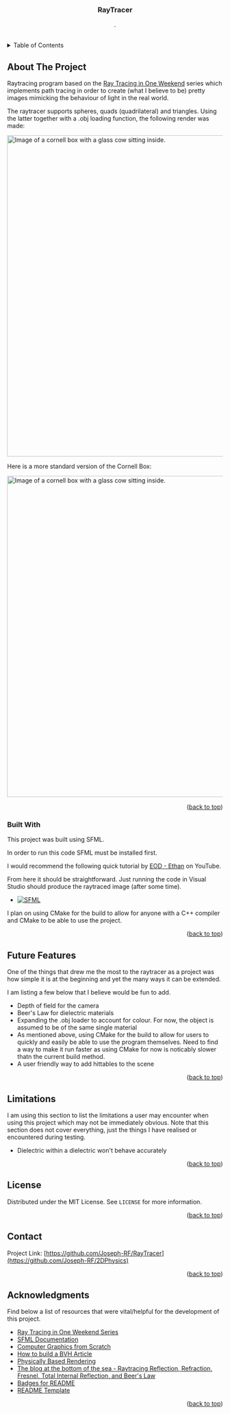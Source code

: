 <a id="readme-top"></a>

<br />
<div align="center">

  <h3 align="center">RayTracer</h3>

  <p align="center">
    . 
    <br />
    <br />
  </p>
</div>

<!-- TABLE OF CONTENTS -->
<details>
  <summary>Table of Contents</summary>
  <ol>
    <li>
      <a href="#about-the-project">About The Project</a>
      <ul>
        <li><a href="#built-with">Built With</a></li>
      </ul>
    </li>
    <li><a href="#usage">Usage</a></li>
    <li><a href="#license">License</a></li>
    <li><a href="#contact">Contact</a></li>
    <li><a href="#acknowledgments">Acknowledgments</a></li>
  </ol>
</details>



<!-- ABOUT THE PROJECT -->
## About The Project

Raytracing program based on the [Ray Tracing in One Weekend](https://raytracing.github.io/) series which implements path tracing in order to create (what I believe to be) pretty images mimicking the behaviour of light in the real world.

The raytracer supports spheres, quads (quadrilateral) and triangles. Using the latter together with a .obj loading function, the following render was made:

<img src="/READMEImages/cornell_box_glass_cow.png>" alt="Image of a cornell box with a glass cow sitting inside." width="750"/>

Here is a more standard version of the Cornell Box:

<img src="/READMEImages/cornell_box_glass_sphere.png>" alt="Image of a cornell box with a glass cow sitting inside." width="750"/>

<p align="right">(<a href="#readme-top">back to top</a>)</p>

### Built With

This project was built using SFML.

In order to run this code SFML must be installed first.

I would recommend the following quick tutorial by [EOD - Ethan](https://www.youtube.com/watch?v=lFzpkvrscs4) on YouTube. 

From here it should be straightforward. Just running the code in Visual Studio should produce the raytraced image (after some time).

* [![SFML][SFML-logo]][SFML-url]

I plan on using CMake for the build to allow for anyone with a C++ compiler and CMake to be able to use the project.

<p align="right">(<a href="#readme-top">back to top</a>)</p>

<!-- FUTURE FEATURES -->
## Future Features

One of the things that drew me the most to the raytracer as a project was how simple it is at the beginning and yet the many ways it can be extended.

I am listing a few below that I believe would be fun to add.

* Depth of field for the camera
* Beer's Law for dielectric materials
* Expanding the .obj loader to account for colour. For now, the object is assumed to be of the same single material
* As mentioned above, using CMake for the build to allow for users to quickly and easily be able to use the program themselves. Need to find a way to make it run faster as using CMake for now is noticably slower thatn the current build method.
* A user friendly way to add hittables to the scene

<p align="right">(<a href="#readme-top">back to top</a>)</p>

<!-- LIMITATIONS -->
## Limitations

I am using this section to list the limitations a user may encounter when using this project which may not be immediately obvious. Note that this section does not cover everything, just the things I have realised or encountered during testing.

* Dielectric within a dielectric won't behave accurately

<p align="right">(<a href="#readme-top">back to top</a>)</p>

<!-- LICENSE -->
## License

Distributed under the MIT License. See `LICENSE` for more information.

<p align="right">(<a href="#readme-top">back to top</a>)</p>

<!-- CONTACT -->
## Contact

Project Link: [https://github.com/Joseph-RF/RayTracer](https://github.com/Joseph-RF/2DPhysics)

<p align="right">(<a href="#readme-top">back to top</a>)</p>



<!-- ACKNOWLEDGMENTS -->
## Acknowledgments

Find below a list of resources that were vital/helpful for the development of this project.

* [Ray Tracing in One Weekend Series](https://raytracing.github.io/)
* [SFML Documentation](https://www.sfml-dev.org/documentation/2.6.2/)
* [Computer Graphics from Scratch](https://www.gabrielgambetta.com/computer-graphics-from-scratch/)
* [How to build a BVH Article](https://jacco.ompf2.com/2022/04/13/how-to-build-a-bvh-part-1-basics/)
* [Physically Based Rendering](https://pbr-book.org/)
* [The blog at the bottom of the sea - Raytracing Reflection, Refraction, Fresnel, Total Internal Reflection, and Beer's Law](https://blog.demofox.org/2017/01/09/raytracing-reflection-refraction-fresnel-total-internal-reflection-and-beers-law/)
* [Badges for README](https://github.com/alexandresanlim/Badges4-README.md-Profile)
* [README Template](https://github.com/othneildrew/Best-README-Template)

<p align="right">(<a href="#readme-top">back to top</a>)</p>



<!-- MARKDOWN LINKS -->
<!-- https://www.markdownguide.org/basic-syntax/#reference-style-links -->

[SFML-url]: https://www.sfml-dev.org/
[SFML-logo]: https://img.shields.io/badge/SFML-8CC445?style=for-the-badge&logo=sfml&logoColor=white